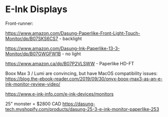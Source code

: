 # E-Ink Displays

Front-runner:

https://www.amazon.com/Dasung-Paperlike-Front-Light-Touch-Monitor/dp/B07SKS6CS7 - backlight

https://www.amazon.com/Dasung-Ink-Paperlike-13-3-Monitor/dp/B07GWGFW1B - no light

https://www.amazon.ca/dp/B07P2VLSWW - Paperlike HD-FT

Boox Max 3 / Lumi are convincing, but have MacOS compatibility issues: https://blog.the-ebook-reader.com/2019/09/30/onyx-boox-max3-as-an-e-ink-monitor-review-video/

https://www.e-ink-info.com/e-ink-devices/monitors

25" monster = $2800 CAD 
https://dasung-tech.myshopify.com/products/dasung-25-3-e-ink-monitor-paperlike-253


